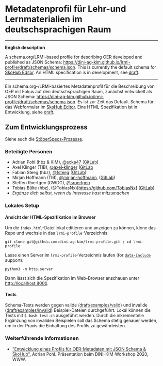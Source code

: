 # Metadatenprofil für Lehr-und Lernmaterialien im deutschsprachigen Raum

---

**English description**

A schema.org/LRMI-based profile for describing OER developed and published as JSON Schema: https://dini-ag-kim.github.io/lrmi-profile/draft/schemas/schema.json. This is currently the default schema for [SkoHub Editor](https://skohub.io/editor/). An HTML specification is in development, see [draft](https://w3id.org/kim/lrmi-profile/draft/).

---

Ein schema.org-/LRMI-basiertes Metadatenprofil für die Beschreibung von OER mit Fokus auf den deutschsprachigen Raum, zunächst entwickelt als JSON Schema: https://dini-ag-kim.github.io/lrmi-profile/draft/schemas/schema.json. Es ist zur Zeit das Default-Schema für das Webformular im [SkoHub Editor](https://skohub.io/editor/). Eine HTML-Spezifikation ist in Entwicklung, siehe [draft](https://w3id.org/kim/lrmi-profile/draft/).

## Zum Entwicklungsprozess

Siehe auch die [StöberSpecs-Prozesse](https://github.com/dini-ag-kim/oer-stoeberspecs).

### Beteiligte Personen

- Adrian Pohl (hbz & KIM), [@acka47](https://github.com/acka47) ([GitLab](https://gitlab.com/acka47))
- Axel Klinger (TIB), [@axel-klinger](https://github.com/axel-klinger) ([GitLab](https://gitlab.com/axel-klinger)
- Fabian Steeg (hbz), [@fsteeg](https://github.com/fsteeg) ([GitLab](https://gitlab.com/fsteeg))
- Mirjan Hoffmann (TIB), [@mirjan-hoffmann](https://github.com/mirjan-hoffmann), ([GitLab](https://gitlab.com/mirjan))
- Steffen Roertgen (GWDG), [@sroertgen](https://github.com/sroertgen)
- Tobias Bülte (hbz), (@TobiasNx)[https://github.com/TobiasNx] ([GitLab](https://gitlab.com/TobiasNx))
- *Ergänze dich selbst, wenn du Interesse hast mitzumachen*

### Lokales Setup

#### Ansicht der HTML-Spezifikation im Browser


Um die `index.html`-Datei lokal editieren und anzeigen zu können, klone das Repo und wechsle in das `lrmi-profile`-Verzeichnis:

`git clone git@github.com:dini-ag-kim/lrmi-profile.git ; cd lrmi-profile`

Lasse einen Server im `lrmi-profile`-Verzeichnis laufen (for [`data-include`](https://github.com/w3c/respec/wiki/ReSpec-Editor's-Guide#inclusions--transformations) support):

`python3 -m http.server`

Dann lässt sich die Spezifikation im Web-Browser anschauen unter [http://localhost:8000](http://localhost:8000).

#### Tests

Schema-Tests werden gegen valide ([draft/examples/valid](https://github.com/dini-ag-kim/lrmi-profile/tree/master/draft/examples/valid)) und invalide ([draft/examples/invalid](https://github.com/dini-ag-kim/lrmi-profile/tree/master/draft/examples/invalid)) Beispiel-Dateien durchgeführt. Lokal können die Tests mit `$ bash test.sh` ausgeführt werden. Durch die inkrementelle Ergänzung von invaliden Beispielen soll das Schema stetig genauer werden, um in der Praxis die Einhaltung des Profils zu gewährleisten.

### Weiterführende Informationen

- ["Entwicklung eines Profils für OER-Metadaten mit JSON Schema & SkoHub"](http://slides.lobid.org/kim-ws-2020/), Adrian Pohl. Präsentation beim DINI-KIM-Workshop 2020, WWW.
